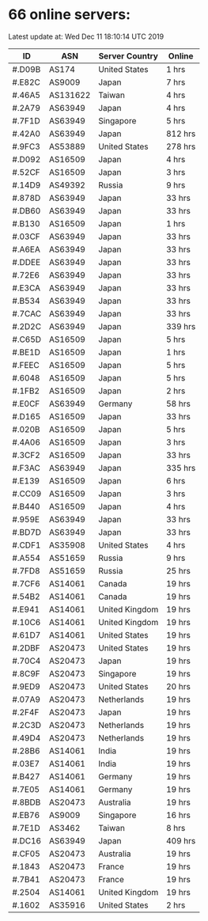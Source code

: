 # 66 online servers:

Latest update at: Wed Dec 11 18:10:14 UTC 2019

| ID | ASN | Server Country | Online |
| -- | --- | -------------- | ------ |
| #.D09B | AS174 | United States | 1 hrs |
| #.E82C | AS9009 | Japan | 7 hrs |
| #.46A5 | AS131622 | Taiwan | 4 hrs |
| #.2A79 | AS63949 | Japan | 4 hrs |
| #.7F1D | AS63949 | Singapore | 5 hrs |
| #.42A0 | AS63949 | Japan | 812 hrs |
| #.9FC3 | AS53889 | United States | 278 hrs |
| #.D092 | AS16509 | Japan | 4 hrs |
| #.52CF | AS16509 | Japan | 3 hrs |
| #.14D9 | AS49392 | Russia | 9 hrs |
| #.878D | AS63949 | Japan | 33 hrs |
| #.DB60 | AS63949 | Japan | 33 hrs |
| #.B130 | AS16509 | Japan | 1 hrs |
| #.03CF | AS63949 | Japan | 33 hrs |
| #.A6EA | AS63949 | Japan | 33 hrs |
| #.DDEE | AS63949 | Japan | 33 hrs |
| #.72E6 | AS63949 | Japan | 33 hrs |
| #.E3CA | AS63949 | Japan | 33 hrs |
| #.B534 | AS63949 | Japan | 33 hrs |
| #.7CAC | AS63949 | Japan | 33 hrs |
| #.2D2C | AS63949 | Japan | 339 hrs |
| #.C65D | AS16509 | Japan | 5 hrs |
| #.BE1D | AS16509 | Japan | 1 hrs |
| #.FEEC | AS16509 | Japan | 5 hrs |
| #.6048 | AS16509 | Japan | 5 hrs |
| #.1FB2 | AS16509 | Japan | 2 hrs |
| #.E0CF | AS63949 | Germany | 58 hrs |
| #.D165 | AS16509 | Japan | 33 hrs |
| #.020B | AS16509 | Japan | 5 hrs |
| #.4A06 | AS16509 | Japan | 3 hrs |
| #.3CF2 | AS16509 | Japan | 33 hrs |
| #.F3AC | AS63949 | Japan | 335 hrs |
| #.E139 | AS16509 | Japan | 6 hrs |
| #.CC09 | AS16509 | Japan | 3 hrs |
| #.B440 | AS16509 | Japan | 4 hrs |
| #.959E | AS63949 | Japan | 33 hrs |
| #.BD7D | AS63949 | Japan | 33 hrs |
| #.CDF1 | AS35908 | United States | 4 hrs |
| #.A554 | AS51659 | Russia | 9 hrs |
| #.7FD8 | AS51659 | Russia | 25 hrs |
| #.7CF6 | AS14061 | Canada | 19 hrs |
| #.54B2 | AS14061 | Canada | 19 hrs |
| #.E941 | AS14061 | United Kingdom | 19 hrs |
| #.10C6 | AS14061 | United Kingdom | 19 hrs |
| #.61D7 | AS14061 | United States | 19 hrs |
| #.2DBF | AS20473 | United States | 19 hrs |
| #.70C4 | AS20473 | Japan | 19 hrs |
| #.8C9F | AS20473 | Singapore | 19 hrs |
| #.9ED9 | AS20473 | United States | 20 hrs |
| #.07A9 | AS20473 | Netherlands | 19 hrs |
| #.2F4F | AS20473 | Japan | 19 hrs |
| #.2C3D | AS20473 | Netherlands | 19 hrs |
| #.49D4 | AS20473 | Netherlands | 19 hrs |
| #.28B6 | AS14061 | India | 19 hrs |
| #.03E7 | AS14061 | India | 19 hrs |
| #.B427 | AS14061 | Germany | 19 hrs |
| #.7E05 | AS14061 | Germany | 19 hrs |
| #.8BDB | AS20473 | Australia | 19 hrs |
| #.EB76 | AS9009 | Singapore | 16 hrs |
| #.7E1D | AS3462 | Taiwan | 8 hrs |
| #.DC16 | AS63949 | Japan | 409 hrs |
| #.CF05 | AS20473 | Australia | 19 hrs |
| #.1843 | AS20473 | France | 19 hrs |
| #.7B41 | AS20473 | France | 19 hrs |
| #.2504 | AS14061 | United Kingdom | 19 hrs |
| #.1602 | AS35916 | United States | 2 hrs |


